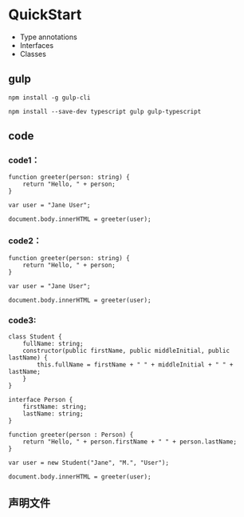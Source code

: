 # QuickStart #

* Type annotations
* Interfaces
* Classes

## gulp ##

	npm install -g gulp-cli

	npm install --save-dev typescript gulp gulp-typescript

## code ##

### code1： ###

	function greeter(person: string) {
	    return "Hello, " + person;
	}
	
	var user = "Jane User";
	
	document.body.innerHTML = greeter(user);

### code2： ###

	function greeter(person: string) {
	    return "Hello, " + person;
	}
	
	var user = "Jane User";
	
	document.body.innerHTML = greeter(user);

### code3: ###

	class Student {
	    fullName: string;
	    constructor(public firstName, public middleInitial, public lastName) {
	        this.fullName = firstName + " " + middleInitial + " " + lastName;
	    }
	}
	
	interface Person {
	    firstName: string;
	    lastName: string;
	}
	
	function greeter(person : Person) {
	    return "Hello, " + person.firstName + " " + person.lastName;
	}
	
	var user = new Student("Jane", "M.", "User");

	document.body.innerHTML = greeter(user);

## 声明文件 ##


